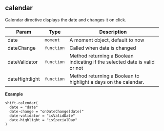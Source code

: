 <a name="shift.components.module_calendar"></a>
## calendar
Calendar directive displays the date and changes it on click.


| Param | Type | Description |
| --- | --- | --- |
| date | <code>moment</code> | A moment object, default to now |
| dateChange | <code>function</code> | Called when date is changed |
| dateValidator | <code>function</code> | Method returning a Boolean indicating if the selected date is valid or not |
| dateHightlight | <code>function</code> | Method returning a Boolean to highlight a days on the calendar. |

**Example**  
```jade
shift-calendar(
  date = "date"
  date-change = "onDateChange(date)"
  date-validator = "isValidDate"
  date-highlight = "isSpecialDay"
)
```

